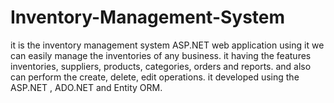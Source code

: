# Inventory-Management-System
it is the inventory management system ASP.NET web application using it we can easily manage the inventories of any business. it having the features inventories, suppliers, products, categories, orders and reports. and also can perform the create, delete, edit operations. it developed using the ASP.NET , ADO.NET and Entity ORM.
